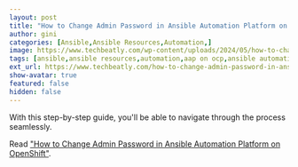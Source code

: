 ```yaml
---
layout: post
title: "How to Change Admin Password in Ansible Automation Platform on OpenShift"
author: gini
categories: [Ansible,Ansible Resources,Automation,]
image: https://www.techbeatly.com/wp-content/uploads/2024/05/how-to-change-admin-password-in-ansible-automation-platform-on-openshift-1024x576.png
tags: [ansible,ansible resources,automation,aap on ocp,ansible automation controller,ansible controller on openshift,automation controller,how to change admin password for automation controller,]
ext_url: https://www.techbeatly.com/how-to-change-admin-password-in-ansible-automation-platform-on-openshift/
show-avatar: true
featured: false
hidden: false
---
```


With this step-by-step guide, you'll be able to navigate through the process seamlessly.

Read ["How to Change Admin Password in Ansible Automation Platform on OpenShift"](https://www.techbeatly.com/how-to-change-admin-password-in-ansible-automation-platform-on-openshift/).